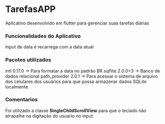 # TarefasAPP
Aplicativo desenvolvido em flutter para gerenciar suas tarefas diárias

### Funcionalidades do Aplicativo
Input de data é recarrega com a data atual
### Pacotes utilizados
intl 0.17.0 -> Para formatar a data no padrão BR
sqflite 2.0.0+3 -> Banco de dados relacional
path_provider 2.0.1 -> Para acessar o sistema de arquivo dos celulares dos usuários para que possa armazenar dados SQLite localmente
### Comentarios
Foi utilizado a classe **SingleChildScrollView** para que o teclado não atrapalhe na digitação do usuario no input.